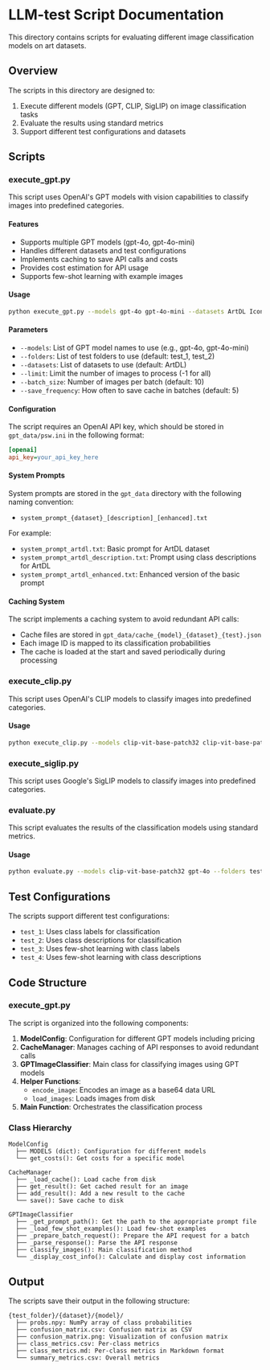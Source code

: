 # LLM-test Script Documentation

This directory contains scripts for evaluating different image classification models on art datasets.

## Overview

The scripts in this directory are designed to:

1. Execute different models (GPT, CLIP, SigLIP) on image classification tasks
2. Evaluate the results using standard metrics
3. Support different test configurations and datasets

## Scripts

### execute_gpt.py

This script uses OpenAI's GPT models with vision capabilities to classify images into predefined categories.

#### Features

- Supports multiple GPT models (gpt-4o, gpt-4o-mini)
- Handles different datasets and test configurations
- Implements caching to save API calls and costs
- Provides cost estimation for API usage
- Supports few-shot learning with example images

#### Usage

```bash
python execute_gpt.py --models gpt-4o gpt-4o-mini --datasets ArtDL IconArt --folders test_1 test_2
```

#### Parameters

- `--models`: List of GPT model names to use (e.g., gpt-4o, gpt-4o-mini)
- `--folders`: List of test folders to use (default: test_1, test_2)
- `--datasets`: List of datasets to use (default: ArtDL)
- `--limit`: Limit the number of images to process (-1 for all)
- `--batch_size`: Number of images per batch (default: 10)
- `--save_frequency`: How often to save cache in batches (default: 5)

#### Configuration

The script requires an OpenAI API key, which should be stored in `gpt_data/psw.ini` in the following format:

```ini
[openai]
api_key=your_api_key_here
```

#### System Prompts

System prompts are stored in the `gpt_data` directory with the following naming convention:
- `system_prompt_{dataset}_[description]_[enhanced].txt`

For example:
- `system_prompt_artdl.txt`: Basic prompt for ArtDL dataset
- `system_prompt_artdl_description.txt`: Prompt using class descriptions for ArtDL
- `system_prompt_artdl_enhanced.txt`: Enhanced version of the basic prompt

#### Caching System

The script implements a caching system to avoid redundant API calls:
- Cache files are stored in `gpt_data/cache_{model}_{dataset}_{test}.json`
- Each image ID is mapped to its classification probabilities
- The cache is loaded at the start and saved periodically during processing

### execute_clip.py

This script uses OpenAI's CLIP models to classify images into predefined categories.

#### Usage

```bash
python execute_clip.py --models clip-vit-base-patch32 clip-vit-base-patch16 --datasets ArtDL IconArt --folders test_1 test_2
```

### execute_siglip.py

This script uses Google's SigLIP models to classify images into predefined categories.

### evaluate.py

This script evaluates the results of the classification models using standard metrics.

#### Usage

```bash
python evaluate.py --models clip-vit-base-patch32 gpt-4o --folders test_1 test_2 --datasets ArtDL
```

## Test Configurations

The scripts support different test configurations:

- `test_1`: Uses class labels for classification
- `test_2`: Uses class descriptions for classification
- `test_3`: Uses few-shot learning with class labels
- `test_4`: Uses few-shot learning with class descriptions

## Code Structure

### execute_gpt.py

The script is organized into the following components:

1. **ModelConfig**: Configuration for different GPT models including pricing
2. **CacheManager**: Manages caching of API responses to avoid redundant calls
3. **GPTImageClassifier**: Main class for classifying images using GPT models
4. **Helper Functions**:
   - `encode_image`: Encodes an image as a base64 data URL
   - `load_images`: Loads images from disk
5. **Main Function**: Orchestrates the classification process

### Class Hierarchy

```
ModelConfig
  ├── MODELS (dict): Configuration for different models
  └── get_costs(): Get costs for a specific model

CacheManager
  ├── _load_cache(): Load cache from disk
  ├── get_result(): Get cached result for an image
  ├── add_result(): Add a new result to the cache
  └── save(): Save cache to disk

GPTImageClassifier
  ├── _get_prompt_path(): Get the path to the appropriate prompt file
  ├── _load_few_shot_examples(): Load few-shot examples
  ├── _prepare_batch_request(): Prepare the API request for a batch
  ├── _parse_response(): Parse the API response
  ├── classify_images(): Main classification method
  └── _display_cost_info(): Calculate and display cost information
```

## Output

The scripts save their output in the following structure:

```
{test_folder}/{dataset}/{model}/
  ├── probs.npy: NumPy array of class probabilities
  ├── confusion_matrix.csv: Confusion matrix as CSV
  ├── confusion_matrix.png: Visualization of confusion matrix
  ├── class_metrics.csv: Per-class metrics
  ├── class_metrics.md: Per-class metrics in Markdown format
  └── summary_metrics.csv: Overall metrics
```
